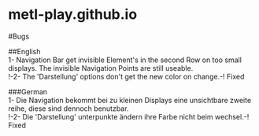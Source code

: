 # metl-play.github.io

#Bugs

##English <br>
1- Navigation Bar get invisible Element's in the second Row on too small displays. The invisible Navigation Points are still useable. <br>
!-2- The 'Darstellung' options don't get the new color on change.-! Fixed

###German <br>
1- Die Navigation bekommt bei zu kleinen Displays eine unsichtbare zweite reihe, diese sind dennoch benutzbar. <br>
!-2- Die 'Darstellung' unterpunkte ändern ihre Farbe nicht beim wechsel.-! Fixed
